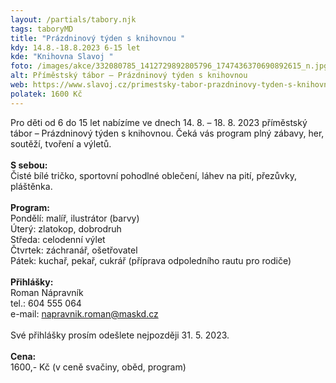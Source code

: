 ```yaml
---
layout: /partials/tabory.njk
tags: taboryMD
title: "Prázdninový týden s knihovnou "
kdy: 14.8.-18.8.2023 6-15 let
kde: "Knihovna Slavoj "
foto: /images/akce/332080785_1412729892805796_1747436370690892615_n.jpg
alt: Příměstský tábor – Prázdninový týden s knihovnou
web: https://www.slavoj.cz/primestsky-tabor-prazdninovy-tyden-s-knihovnou/
polatek: 1600 Kč
---
```

Pro děti od 6 do 15 let nabízíme ve dnech 14. 8. – 18. 8. 2023 příměstský tábor – Prázdninový týden s knihovnou. Čeká vás program plný zábavy, her, soutěží, tvoření a výletů. \
\
**S sebou:**\
Čisté bílé tričko, sportovní pohodlné oblečení, láhev na pití, přezůvky, pláštěnka.\
\
**Program:**\
Pondělí: malíř, ilustrátor (barvy)\
Úterý: zlatokop, dobrodruh\
Středa: celodenní výlet\
Čtvrtek: záchranář, ošetřovatel\
Pátek: kuchař, pekař, cukrář (příprava odpoledního rautu pro rodiče)\
\
**Přihlášky:**\
Roman Nápravník\
tel.: 604 555 064\
e-mail: napravnik.roman@maskd.cz\
\
Své přihlášky prosím odešlete nejpozději 31. 5. 2023.\
\
**Cena:**\
1600,- Kč (v ceně svačiny, oběd, program)